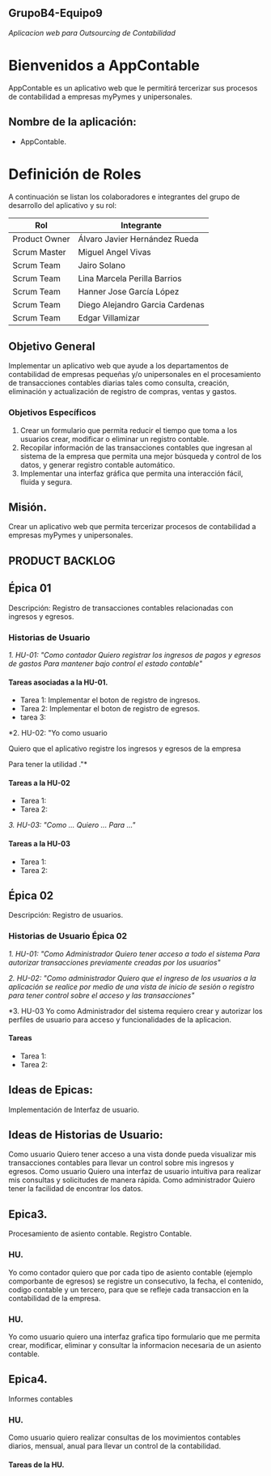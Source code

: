## GrupoB4-Equipo9
*Aplicacion web para Outsourcing de Contabilidad*

# Bienvenidos a AppContable

AppContable es un aplicativo web que le permitirá tercerizar sus procesos de contabilidad a empresas myPymes y unipersonales.

## Nombre de la aplicación:

- AppContable.

# Definición de Roles

A continuación se listan los colaboradores e integrantes del grupo de desarrollo del aplicativo y su rol:

|Rol| Integrante |
|--|--|
| Product Owner | Álvaro Javier Hernández Rueda |
| Scrum Master | Miguel Angel Vivas |
| Scrum Team | Jairo Solano |
| Scrum Team | Lina Marcela Perilla Barrios |
| Scrum Team | Hanner Jose García López |
| Scrum Team | Diego Alejandro Garcia Cardenas |
| Scrum Team | Edgar Villamizar |

## Objetivo General

Implementar un aplicativo web que ayude a los departamentos de contabilidad de empresas pequeñas y/o unipersonales en el procesamiento de transacciones contables diarias tales como consulta, creación, eliminación y actualización de registro de compras, ventas y gastos.

###  Objetivos Específicos

1. Crear un formulario que permita reducir el tiempo que toma a los usuarios crear, modificar o eliminar un registro contable. 
2. Recopilar información de las transacciones contables que ingresan al sistema de la empresa que permita una mejor búsqueda y control de los datos, y generar registro contable automático.
3. Implementar una interfaz gráfica que permita una interacción fácil, fluida y segura.

## Misión.

Crear un aplicativo web que permita tercerizar procesos de contabilidad a empresas myPymes y unipersonales.

## PRODUCT BACKLOG

## Épica 01

Descripción: Registro de transacciones contables relacionadas con ingresos y egresos.

### Historias de Usuario

 *1. HU-01: "Como contador Quiero registrar los ingresos de pagos y egresos de gastos Para mantener bajo control el estado contable"*

#### Tareas asociadas a la HU-01.

- Tarea 1: Implementar el boton de registro de ingresos.
- Tarea 2: Implementar el boton de registro de egresos.
- tarea 3: 

*2. HU-02: "Yo como usuario

Quiero que el aplicativo registre los ingresos y egresos de la empresa

Para tener la utilidad ."* 

#### Tareas a la HU-02

- Tarea 1:
- Tarea 2:

*3. HU-03: "Como ... Quiero ... Para ..."* 

#### Tareas a la HU-03

- Tarea 1: 
- Tarea 2: 

## Épica 02

Descripción: Registro de usuarios.

### Historias de Usuario Épica 02

 *1. HU-01: "Como Administrador Quiero tener acceso a todo el sistema Para autorizar transacciones previamente creadas por los usuarios"*

*2. HU-02: "Como administrador Quiero que el ingreso de los usuarios a la aplicación se realice por medio de una vista de inicio de sesión o registro para tener control sobre el acceso y las transacciones"* 

*3. HU-03 Yo como Administrador del sistema requiero crear y autorizar los perfiles de usuario para acceso y funcionalidades de la aplicacion.

#### Tareas

- Tarea 1: 
- Tarea 2: 

## Ideas de Epicas:
Implementación de Interfaz de usuario.

## Ideas de Historias de Usuario:
Como usuario Quiero tener acceso a una vista donde pueda visualizar mis transacciones contables para llevar un control sobre mis ingresos y egresos.
Como usuario Quiero una interfaz de usuario intuitiva para realizar mis consultas y solicitudes de manera rápida.
Como administrador Quiero tener la facilidad de encontrar los datos.

## Epica3.
Procesamiento de asiento contable. Registro Contable.
### HU.
Yo como contador quiero que por cada tipo de asiento contable (ejemplo comporbante de egresos) se registre un consecutivo, la fecha, el contenido, codigo contable y un tercero, para que se refleje cada transaccion en la contabilidad de la empresa. 
### HU. 
Yo como usuario quiero una interfaz grafica tipo formulario que me permita crear, modificar, eliminar y consultar la informacion necesaria de un asiento contable.

## Epica4. 
Informes contables

### HU.
Como usuario quiero realizar consultas de los movimientos contables diarios, mensual, anual para llevar un control de la contabilidad.

#### Tareas de la HU.
